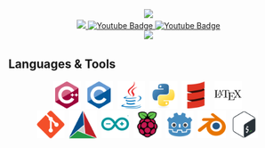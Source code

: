 <div id="header" align="center">
  <img src="https://avatars.githubusercontent.com/u/68425553?v=4" width="100"/>
</div>

<div id="badges" align="center">
  <a href="https://tikitikitikidesuka.itch.io/">
    <img src="https://img.shields.io/badge/Itch.io-fa5d5b?logo=itch.io&logoColor=white&style=for-the-badge" />
  </a>
  <a href="https://github.com/Tikitikitikidesuka">
    <img src="https://img.shields.io/badge/Github-393838?style=for-the-badge&logo=github&logoColor=white" alt="Youtube Badge"/>
  </a>
  <a href="your-youtube-URL">
    <img src="https://img.shields.io/badge/YouTube-red?style=for-the-badge&logo=youtube&logoColor=white" alt="Youtube Badge"/>
  </a>
</div>


<div id="stats" align="center">
  <img src="https://github-readme-stats.vercel.app/api?username=Tikitikitikidesuka&show_icons=true&theme=radical&bg_color=4,923469,7c3364,672d5c,4c3159&title_color=ff75a1&border_radius=5" />
</div>

## Languages & Tools
<div id="languages" align="center">
  <img src="https://github.com/devicons/devicon/blob/master/icons/cplusplus/cplusplus-original.svg" title="C++"height="50"/>&nbsp;
  <img src="https://github.com/devicons/devicon/blob/master/icons/c/c-original.svg" title="C" height="50"/>&nbsp;
  <img src="https://github.com/devicons/devicon/blob/master/icons/java/java-original.svg" title="Java" height="50"/>&nbsp;
  <img src="https://github.com/devicons/devicon/blob/master/icons/python/python-original.svg" title="Python" height="50"/>&nbsp;
  <img src="https://github.com/devicons/devicon/blob/master/icons/scala/scala-original.svg" title="Scala" height="50"/>&nbsp;
  <img src="https://github.com/devicons/devicon/blob/master/icons/latex/latex-original.svg" title="LaTeX" height="50">&nbsp;
</div>

<div id="tools" align="center">
  <img src="https://github.com/devicons/devicon/blob/master/icons/git/git-original.svg" title="Git" height="50"/>&nbsp;
  <img src="https://github.com/devicons/devicon/blob/master/icons/cmake/cmake-original.svg" title="CMake" height="50"/>&nbsp;
  <img src="https://github.com/devicons/devicon/blob/master/icons/arduino/arduino-original.svg" title="Arduino" height="50"/>&nbsp;
  <img src="https://github.com/devicons/devicon/blob/master/icons/raspberrypi/raspberrypi-original.svg" title="RaspberryPi"height="50"/>&nbsp;
  <img src="https://github.com/devicons/devicon/blob/master/icons/godot/godot-original.svg" title="Godot" height="50"/>&nbsp;
  <img src="https://github.com/devicons/devicon/blob/master/icons/blender/blender-original.svg" title="Blender"height="50"/>&nbsp;
  <img src="https://github.com/devicons/devicon/blob/master/icons/bash/bash-original.svg" title="Bash" height="50"/>&nbsp;
</div>
